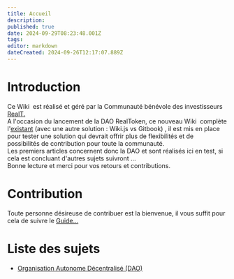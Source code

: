 ```yaml
---
title: Accueil
description: 
published: true
date: 2024-09-29T08:23:48.001Z
tags: 
editor: markdown
dateCreated: 2024-09-26T12:17:07.889Z
---
```


# Introduction

Ce Wiki  est réalisé et géré par la Communauté bénévole des investisseurs [RealT.](https://realt.co/)  
A l'occasion du lancement de la DAO RealToken, ce nouveau Wiki  complète l'[existant](https://community-realt.gitbook.io/tuto-community) (avec une autre solution : Wiki.js vs Gitbook) , il est mis en place pour tester une solution qui devrait offrir plus de flexibilités et de possibilités de contribution pour toute la communauté.  
Les premiers articles concernent donc la DAO et sont réalisés ici en test, si cela est concluant d'autres sujets suivront …  
Bonne lecture et merci pour vos retours et contributions.

# Contribution
Toute personne désireuse de contribuer est la bienvenue, il vous suffit pour cela de suivre le [Guide...](/fr/Tuto/Guide) 

# Liste des sujets 

-   [Organisation Autonome Décentralisé (DAO)](/fr/DAO)
